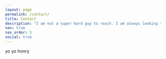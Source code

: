```yaml
---
layout: page
permalink: /contact/
title: Contact
description: "I am not a super hard guy to reach. I am always looking to discuss interesting ideas in tech, AI, entrepreneurship or life in general. Contact me using below methods -"
nav: true
nav_order: 5
social: true
---
```

yo yo honry
